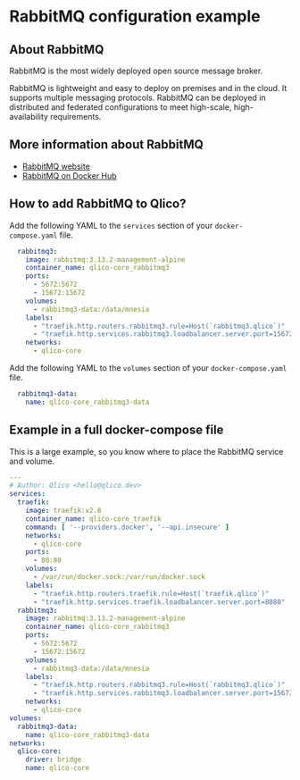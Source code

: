 # RabbitMQ configuration example

## About RabbitMQ

RabbitMQ is the most widely deployed open source message broker.

RabbitMQ is lightweight and easy to deploy on premises and in the cloud. It
supports multiple messaging protocols. RabbitMQ can be deployed in distributed
and federated configurations to meet high-scale, high-availability requirements.

## More information about RabbitMQ

* [RabbitMQ website](https://www.rabbitmq.com/)
* [RabbitMQ on Docker Hub](https://hub.docker.com/_/rabbitmq)

## How to add RabbitMQ to Qlico?

Add the following YAML to the `services` section of your `docker-compose.yaml`
file.

```yaml
  rabbitmq3:
    image: rabbitmq:3.13.2-management-alpine
    container_name: qlico-core_rabbitmq3
    ports:
      - 5672:5672
      - 15672:15672
    volumes:
      - rabbitmq3-data:/data/mnesia
    labels:
      - "traefik.http.routers.rabbitmq3.rule=Host(`rabbitmq3.qlico`)"
      - "traefik.http.services.rabbitmq3.loadbalancer.server.port=15672"
    networks:
      - qlico-core
```

Add the following YAML to the `volumes` section of your `docker-compose.yaml`
file.

```yaml
  rabbitmq3-data:
    name: qlico-core_rabbitmq3-data
```

## Example in a full docker-compose file

This is a large example, so you know where to place the RabbitMQ service and
volume.

```yaml
---
# Author: Qlico <hello@qlico.dev>
services:
  traefik:
    image: traefik:v2.8
    container_name: qlico-core_traefik
    command: [ '--providers.docker', '--api.insecure' ]
    networks:
      - qlico-core
    ports:
      - 80:80
    volumes:
      - /var/run/docker.sock:/var/run/docker.sock
    labels:
      - "traefik.http.routers.traefik.rule=Host(`traefik.qlico`)"
      - "traefik.http.services.traefik.loadbalancer.server.port=8080"
  rabbitmq3:
    image: rabbitmq:3.13.2-management-alpine
    container_name: qlico-core_rabbitmq3
    ports:
      - 5672:5672
      - 15672:15672
    volumes:
      - rabbitmq3-data:/data/mnesia
    labels:
      - "traefik.http.routers.rabbitmq3.rule=Host(`rabbitmq3.qlico`)"
      - "traefik.http.services.rabbitmq3.loadbalancer.server.port=15672"
    networks:
      - qlico-core
volumes:
  rabbitmq3-data:
    name: qlico-core_rabbitmq3-data
networks:
  qlico-core:
    driver: bridge
    name: qlico-core
```
